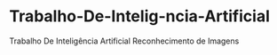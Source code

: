 # Trabalho-De-Intelig-ncia-Artificial
Trabalho De Inteligência Artificial Reconhecimento de Imagens
